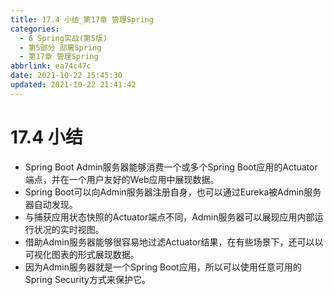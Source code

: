 ```yaml
---
title: 17.4 小结_第17章 管理Spring
categories:
  - 6 Spring实战(第5版)
  - 第5部分 部署Spring
  - 第17章 管理Spring
abbrlink: ea74c47c
date: 2021-10-22 15:45:30
updated: 2021-10-22 21:41:42
---
```

# 17.4 小结
- Spring Boot Admin服务器能够消费一个或多个Spring Boot应用的Actuator端点，并在一个用户友好的Web应用中展现数据。
- Spring Boot可以向Admin服务器注册自身，也可以通过Eureka被Admin服务器自动发现。
- 与捕获应用状态快照的Actuator端点不同，Admin服务器可以展现应用内部运行状况的实时视图。
- 借助Admin服务器能够很容易地过滤Actuator结果，在有些场景下，还可以以可视化图表的形式展现数据。
- 因为Admin服务器就是一个Spring Boot应用，所以可以使用任意可用的Spring Security方式来保护它。
